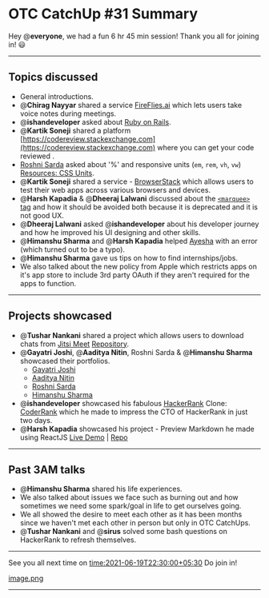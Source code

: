 # OTC CatchUp #31 Summary

Hey @**everyone**, we had a fun 6 hr 45 min session!
Thank you all for joining in! :smiley:

---

## Topics discussed

- General introductions.
- @**Chirag Nayyar** shared a service [FireFlies.ai](https://fireflies.ai) which lets users take voice notes during meetings.
- @**ishandeveloper**  asked about [Ruby on Rails](https://rubyonrails.org).
- @**Kartik Soneji** shared a platform [https://codereview.stackexchange.com](https://codereview.stackexchange.com) where you can get your code reviewed .
- [Roshni Sarda](https://twitter.com/roshnisarda) asked about '%'  and responsive units  (`em`, `rem`, `vh`, `vw`) [Resources: CSS Units](https://harshkapadia2.github.io/web-dev/resources.html#:~:text=Units).
- @**Kartik Soneji** shared a service - [BrowserStack](https://www.browserstack.com) which allows users to test their web apps across various browsers and devices.
- @**Harsh Kapadia** & @**Dheeraj Lalwani** discussed about the [`<marquee>` tag](https://developer.mozilla.org/en-US/docs/Web/HTML/Element/marquee) and how it should be avoided both because it is deprecated and it is not good UX.
- @**Dheeraj Lalwani** asked @**ishandeveloper** about his developer journey and how he improved his UI designing and other skills.
- @**Himanshu Sharma** and @**Harsh Kapadia** helped [Ayesha](https://twitter.com/aaayeeessshaaa)  with an error (which turned out to be a typo).
- @**Himanshu Sharma** gave us tips on how to find internships/jobs.
- We also talked about the new policy from Apple which restricts apps on it's app store to include 3rd party OAuth if they aren't required for the apps to function.



---

## Projects showcased

- @**Tushar Nankani** shared a project which allows users to download chats from [Jitsi Meet](https://meet.jit.si/)
[Repository](https://github.com/tusharnankani/download-jitsi-chat).
- @**Gayatri Joshi**, @**Aaditya Nitin**, Roshni Sarda & @**Himanshu Sharma** showcased their portfolios.
  - [Gayatri Joshi](https://gayatrivjoshi.github.io)
  - [Aaditya Nitin](https://aadityanitin.github.io)
  - [Roshni Sarda](https://roshni-sarda.github.io)
  - [Himanshu Sharma](https://himanshusharma.tech)
- @**ishandeveloper** showcased his fabulous [HackerRank](https://www.hackerrank.com) Clone: [CoderRank](https://coderrank.ishandeveloper.com) which he made to impress the CTO of HackerRank in just two days.
- @**Harsh Kapadia** showcased his project - Preview Markdown he made using ReactJS
[Live Demo](https://harshkapadia2.github.io/preview-markdown) | [Repo](https://github.com/HarshKapadia2/preview-markdown)

---

## Past 3AM talks

- @**Himanshu Sharma** shared his life experiences.
- We also talked about issues we face such as burning out and how sometimes we need some spark/goal in life to get ourselves going.
- We all showed the desire to meet each other as it has been months since we haven't met each other in person but only in OTC CatchUps.
- @**Tushar Nankani** and @**sirus** solved some bash questions on HackerRank to refresh themselves.

---

See you all next time on <time:2021-06-19T22:30:00+05:30> 
Do join in!

[image.png](/user_uploads/29573/RIqnupN2y-Y4i-j5AOvPi3UN/image.png)

---